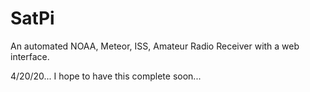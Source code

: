 # SatPi
An automated NOAA, Meteor, ISS, Amateur Radio Receiver with a web interface.

4/20/20... I hope to have this complete soon...
